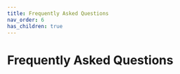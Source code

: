 ```yaml
---
title: Frequently Asked Questions
nav_order: 6
has_children: true
---
```


# Frequently Asked Questions
